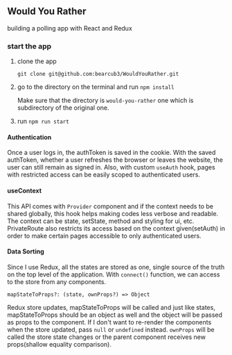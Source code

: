 ## Would You Rather

building a polling app with React and Redux

### start the app

1. clone the app

    `git clone git@github.com:bearcub3/WouldYouRather.git`

2. go to the directory on the terminal and run `npm install`

    Make sure that the directory is `would-you-rather` one which is subdirectory of the original one.

3. run `npm run start`

#### Authentication

Once a user logs in, the authToken is saved in the cookie.
With the saved authToken, whether a user refreshes the browser or leaves the website, the user can still remain as signed in. Also, with custom `useAuth` hook, pages with restricted access can be easily scoped to authenticated users.

#### useContext

This API comes with `Provider` component and if the context needs to be shared globally, this hook helps making codes less verbose and readable. The context can be state, setState, method and styling for ui, etc. PrivateRoute also restricts its access based on the context given(setAuth) in order to make certain pages accessible to only authenticated users.

#### Data Sorting

Since I use Redux, all the states are stored as one, single source of the truth on the top level of the application. With `connect()` function, we can access to the store from any components.

    mapStateToProps?: (state, ownProps?) => Object

Redux store updates, mapStateToProps will be called and just like states, mapStateToProps should be an object as well and the object will be passed as props to the component.
If I don't want to re-render the components when the store updated, pass `null` or `undefined` instead.
`ownProps` will be called the store state changes or the parent component receives new props(shallow equality comparison).
